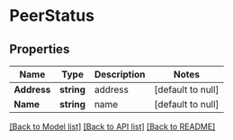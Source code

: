 # PeerStatus

## Properties
Name | Type | Description | Notes
------------ | ------------- | ------------- | -------------
**Address** | **string** | address | [default to null]
**Name** | **string** | name | [default to null]

[[Back to Model list]](../README.md#documentation-for-models) [[Back to API list]](../README.md#documentation-for-api-endpoints) [[Back to README]](../README.md)


